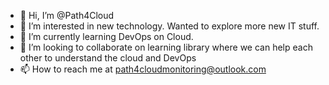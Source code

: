 - 👋 Hi, I’m @Path4Cloud
- 👀 I’m interested in new technology. Wanted to explore more new IT stuff. 
- 🌱 I’m currently learning DevOps on Cloud.
- 💞️ I’m looking to collaborate on learning library where we can help each other to understand the cloud and DevOps
- 📫 How to reach me at path4cloudmonitoring@outlook.com

<!---
Path4Cloud/Path4Cloud is a ✨ special ✨ repository because its `README.md` (this file) appears on your GitHub profile.
You can click the Preview link to take a look at your changes.
--->
